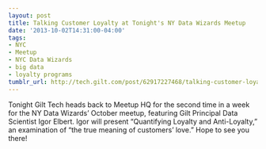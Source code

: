 ```yaml
---
layout: post
title: Talking Customer Loyalty at Tonight's NY Data Wizards Meetup
date: '2013-10-02T14:31:00-04:00'
tags:
- NYC
- Meetup
- NYC Data Wizards
- big data
- loyalty programs
tumblr_url: http://tech.gilt.com/post/62917227468/talking-customer-loyalty-at-tonights-ny-data
---
```



Tonight Gilt Tech heads back to Meetup HQ for the second time in a week for the NY Data Wizards’ October meetup, featuring Gilt Principal Data Scientist Igor Elbert. Igor will present “Quantifying Loyalty and Anti-Loyalty,” an examination of “the true meaning of customers’ love.” Hope to see you there!

